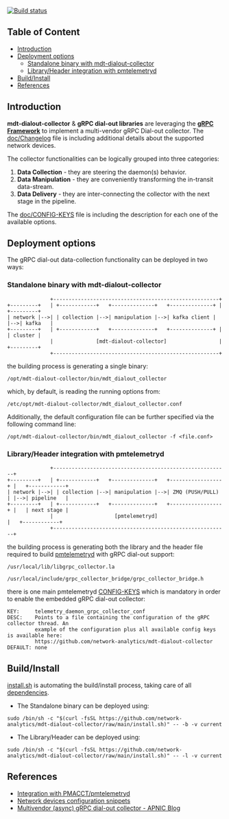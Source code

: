 [![Build status](https://github.com/network-analytics/mdt-dialout-collector/actions/workflows/ci.yaml/badge.svg?branch=main)](https://github.com/network-analytics/mdt-dialout-collector/actions/workflows/ci.yaml)

## Table of Content

<!--ts-->
   * [Introduction](#introduction)
   * [Deployment options](#deployment-options)
      * [Standalone binary with mdt-dialout-collector](#standalone-binary-with-mdt-dialout-collector)
      * [Library/Header integration with pmtelemetryd](#libraryheader-integration-with-pmtelemetryd)
   * [Build/Install](#buildinstall)
   * [References](#references)
<!--te-->

## Introduction
**mdt-dialout-collector** & **gRPC dial-out libraries** are leveraging the [**gRPC Framework**](https://grpc.io/) to implement a multi-vendor gRPC Dial-out collector.
The [doc/Changelog](https://github.com/network-analytics/mdt-dialout-collector/blob/main/doc/Changelog) file is including additional details about the supported network devices.

The collector functionalities can be logically grouped into three categories:

1. **Data Collection**   - they are steering the daemon(s) behavior.
2. **Data Manipulation** - they are conveniently transforming the in-transit data-stream.
3. **Data Delivery**     - they are inter-connecting the collector with the next stage in the pipeline.

The [doc/CONFIG-KEYS](https://github.com/network-analytics/mdt-dialout-collector/blob/main/doc/CONFIG-KEYS) file is including the description for each one of the available options.

## Deployment options

The gRPC dial-out data-collection functionality can be deployed in two ways:

### Standalone binary with mdt-dialout-collector
```TEXT
              +------------------------------------------------------+
+---------+   | +------------+   +--------------+   +--------------+ |   +---------+
| network |-->| | collection |-->| manipulation |-->| kafka client | |-->| kafka   |
+---------+   | +------------+   +--------------+   +--------------+ |   | cluster |
              |              [mdt-dialout-collector]                 |   +---------+
              +------------------------------------------------------+
```
the building process is generating a single binary:
```TEXT
/opt/mdt-dialout-collector/bin/mdt_dialout_collector
```
which, by default, is reading the running options from:
```TEXT
/etc/opt/mdt-dialout-collector/mdt_dialout_collector.conf
```
Additionally, the default configuration file can be further specified via the following command line:
```TEXT
/opt/mdt-dialout-collector/bin/mdt_dialout_collector -f <file.conf>
```

### Library/Header integration with pmtelemetryd
```TEXT
              +---------------------------------------------------------+
+---------+   | +------------+   +--------------+   +-----------------+ |   +------------+
| network |-->| | collection |-->| manipulation |-->| ZMQ (PUSH/PULL) | |-->| pipeline   |
+---------+   | +------------+   +--------------+   +-----------------+ |   | next stage |
              |                    [pmtelemetryd]                       |   +------------+
              +---------------------------------------------------------+
```
the building process is generating both the library and the header file required to build [pmtelemetryd](https://github.com/pmacct/pmacct/blob/master/INSTALL) with gRPC dial-out support:
```
/usr/local/lib/libgrpc_collector.la

/usr/local/include/grpc_collector_bridge/grpc_collector_bridge.h
```
there is one main pmtelemetryd [CONFIG-KEYS](https://github.com/pmacct/pmacct/blob/master/CONFIG-KEYS) which is mandatory in order to enable the embedded gRPC dial-out collector:
```TEXT
KEY:     telemetry_daemon_grpc_collector_conf
DESC:    Points to a file containing the configuration of the gRPC collector thread. An
         example of the configuration plus all available config keys is available here:
         https://github.com/network-analytics/mdt-dialout-collector
DEFAULT: none
```

## Build/Install

[install.sh](https://github.com/network-analytics/mdt-dialout-collector/blob/main/install.sh) is automating the build/install process, taking care of all [dependencies](https://github.com/network-analytics/mdt-dialout-collector/blob/main/doc/Dependencies).

- The Standalone binary can be deployed using:
```SHELL
sudo /bin/sh -c "$(curl -fsSL https://github.com/network-analytics/mdt-dialout-collector/raw/main/install.sh)" -- -b -v current
```

- The Library/Header can be deployed using:
```SHELL
sudo /bin/sh -c "$(curl -fsSL https://github.com/network-analytics/mdt-dialout-collector/raw/main/install.sh)" -- -l -v current
```

## References

- [Integration with PMACCT/pmtelemetryd](https://github.com/network-analytics/mdt-dialout-collector/blob/main/doc/integration-with-pmtelemetryd.md)
- [Network devices configuration snippets](https://github.com/network-analytics/mdt-dialout-collector/blob/main/doc/network-devices-conf-snip.md)
- [Multivendor (async) gRPC dial-out collector - APNIC Blog](https://blog.apnic.net/2022/10/17/multivendor-async-grpc-dial-out-collector/)
